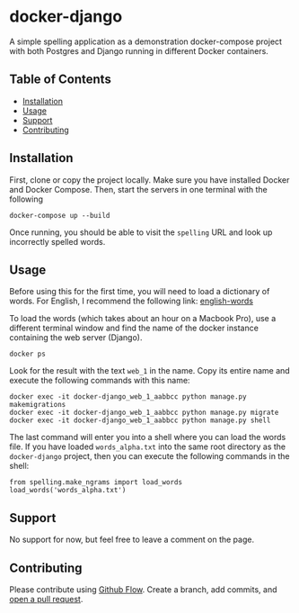 # docker-django

A simple spelling application as a demonstration docker-compose
project with both Postgres and Django running in different Docker
containers.

## Table of Contents

- [Installation](#installation)
- [Usage](#usage)
- [Support](#support)
- [Contributing](#contributing)

## Installation

First, clone or copy the project locally.  Make sure you have
installed Docker and Docker Compose.  Then, start the servers in one
terminal with the following

```
docker-compose up --build
```

Once running, you should be able to visit the `spelling` URL and look
up incorrectly spelled words.

## Usage

Before using this for the first time, you will need to load a dictionary of words.  For English, I recommend the following link:
[english-words](https://github.com/dwyl/english-words)

To load the words (which takes about an hour on a Macbook Pro), use a
different terminal window and find the name of the docker instance
containing the web server (Django).

```
docker ps
```

Look for the result with the text `web_1` in the name.  Copy its entire name and execute the following commands with this name:

```
docker exec -it docker-django_web_1_aabbcc python manage.py makemigrations
docker exec -it docker-django_web_1_aabbcc python manage.py migrate
docker exec -it docker-django_web_1_aabbcc python manage.py shell
```

The last command will enter you into a shell where you can load the words file.  If you have loaded `words_alpha.txt` into the same root directory as the `docker-django` project, then you can execute the following commands in the shell:

```
from spelling.make_ngrams import load_words
load_words('words_alpha.txt')
```

## Support

No support for now, but feel free to leave a comment on the page.

## Contributing

Please contribute using [Github Flow](https://guides.github.com/introduction/flow/). Create a branch, add commits, and [open a pull request](https://github.com/fraction/readme-boilerplate/compare/).
